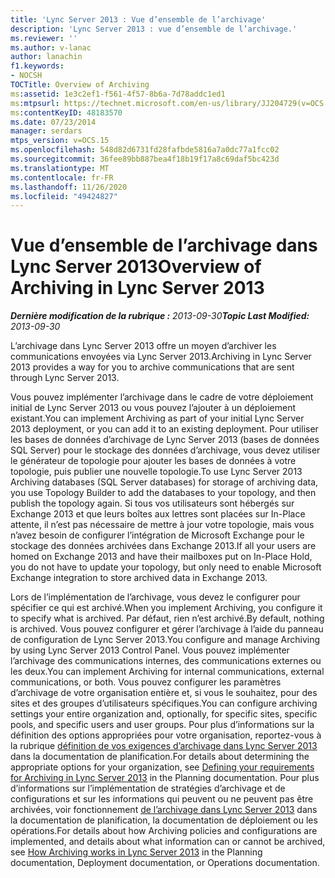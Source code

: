 ```yaml
---
title: 'Lync Server 2013 : Vue d’ensemble de l’archivage'
description: 'Lync Server 2013 : vue d’ensemble de l’archivage.'
ms.reviewer: ''
ms.author: v-lanac
author: lanachin
f1.keywords:
- NOCSH
TOCTitle: Overview of Archiving
ms:assetid: 1e3c2ef1-f561-4f57-8b6a-7d78addc1ed1
ms:mtpsurl: https://technet.microsoft.com/en-us/library/JJ204729(v=OCS.15)
ms:contentKeyID: 48183570
ms.date: 07/23/2014
manager: serdars
mtps_version: v=OCS.15
ms.openlocfilehash: 548d82d6731fd28fafbde5816a7a0dc77a1fcc02
ms.sourcegitcommit: 36fee89bb887bea4f18b19f17a8c69daf5bc423d
ms.translationtype: MT
ms.contentlocale: fr-FR
ms.lasthandoff: 11/26/2020
ms.locfileid: "49424827"
---
```

# <a name="overview-of-archiving-in-lync-server-2013"></a><span data-ttu-id="932e1-103">Vue d’ensemble de l’archivage dans Lync Server 2013</span><span class="sxs-lookup"><span data-stu-id="932e1-103">Overview of Archiving in Lync Server 2013</span></span>

<div data-xmlns="http://www.w3.org/1999/xhtml">

<div class="topic" data-xmlns="http://www.w3.org/1999/xhtml" data-msxsl="urn:schemas-microsoft-com:xslt" data-cs="https://msdn.microsoft.com/">

<div data-asp="https://msdn2.microsoft.com/asp">



</div>

<div id="mainSection">

<div id="mainBody"><span data-ttu-id="932e1-104">

<span> </span></span><span class="sxs-lookup"><span data-stu-id="932e1-104">

<span> </span></span></span>

<span data-ttu-id="932e1-105">_**Dernière modification de la rubrique :** 2013-09-30_</span><span class="sxs-lookup"><span data-stu-id="932e1-105">_**Topic Last Modified:** 2013-09-30_</span></span>

<span data-ttu-id="932e1-106">L’archivage dans Lync Server 2013 offre un moyen d’archiver les communications envoyées via Lync Server 2013.</span><span class="sxs-lookup"><span data-stu-id="932e1-106">Archiving in Lync Server 2013 provides a way for you to archive communications that are sent through Lync Server 2013.</span></span>

<span data-ttu-id="932e1-107">Vous pouvez implémenter l’archivage dans le cadre de votre déploiement initial de Lync Server 2013 ou vous pouvez l’ajouter à un déploiement existant.</span><span class="sxs-lookup"><span data-stu-id="932e1-107">You can implement Archiving as part of your initial Lync Server 2013 deployment, or you can add it to an existing deployment.</span></span> <span data-ttu-id="932e1-108">Pour utiliser les bases de données d’archivage de Lync Server 2013 (bases de données SQL Server) pour le stockage des données d’archivage, vous devez utiliser le générateur de topologie pour ajouter les bases de données à votre topologie, puis publier une nouvelle topologie.</span><span class="sxs-lookup"><span data-stu-id="932e1-108">To use Lync Server 2013 Archiving databases (SQL Server databases) for storage of archiving data, you use Topology Builder to add the databases to your topology, and then publish the topology again.</span></span> <span data-ttu-id="932e1-109">Si tous vos utilisateurs sont hébergés sur Exchange 2013 et que leurs boîtes aux lettres sont placées sur In-Place attente, il n’est pas nécessaire de mettre à jour votre topologie, mais vous n’avez besoin de configurer l’intégration de Microsoft Exchange pour le stockage des données archivées dans Exchange 2013.</span><span class="sxs-lookup"><span data-stu-id="932e1-109">If all your users are homed on Exchange 2013 and have their mailboxes put on In-Place Hold, you do not have to update your topology, but only need to enable Microsoft Exchange integration to store archived data in Exchange 2013.</span></span>

<span data-ttu-id="932e1-110">Lors de l’implémentation de l’archivage, vous devez le configurer pour spécifier ce qui est archivé.</span><span class="sxs-lookup"><span data-stu-id="932e1-110">When you implement Archiving, you configure it to specify what is archived.</span></span> <span data-ttu-id="932e1-111">Par défaut, rien n’est archivé.</span><span class="sxs-lookup"><span data-stu-id="932e1-111">By default, nothing is archived.</span></span> <span data-ttu-id="932e1-112">Vous pouvez configurer et gérer l’archivage à l’aide du panneau de configuration de Lync Server 2013.</span><span class="sxs-lookup"><span data-stu-id="932e1-112">You configure and manage Archiving by using Lync Server 2013 Control Panel.</span></span> <span data-ttu-id="932e1-113">Vous pouvez implémenter l’archivage des communications internes, des communications externes ou les deux.</span><span class="sxs-lookup"><span data-stu-id="932e1-113">You can implement Archiving for internal communications, external communications, or both.</span></span> <span data-ttu-id="932e1-114">Vous pouvez configurer les paramètres d’archivage de votre organisation entière et, si vous le souhaitez, pour des sites et des groupes d’utilisateurs spécifiques.</span><span class="sxs-lookup"><span data-stu-id="932e1-114">You can configure archiving settings your entire organization and, optionally, for specific sites, specific pools, and specific users and user groups.</span></span> <span data-ttu-id="932e1-115">Pour plus d’informations sur la définition des options appropriées pour votre organisation, reportez-vous à la rubrique [définition de vos exigences d’archivage dans Lync Server 2013](lync-server-2013-defining-your-requirements-for-archiving.md) dans la documentation de planification.</span><span class="sxs-lookup"><span data-stu-id="932e1-115">For details about determining the appropriate options for your organization, see [Defining your requirements for Archiving in Lync Server 2013](lync-server-2013-defining-your-requirements-for-archiving.md) in the Planning documentation.</span></span> <span data-ttu-id="932e1-116">Pour plus d’informations sur l’implémentation de stratégies d’archivage et de configurations et sur les informations qui peuvent ou ne peuvent pas être archivées, voir fonctionnement [de l’archivage dans Lync Server 2013](lync-server-2013-how-archiving-works.md) dans la documentation de planification, la documentation de déploiement ou les opérations.</span><span class="sxs-lookup"><span data-stu-id="932e1-116">For details about how Archiving policies and configurations are implemented, and details about what information can or cannot be archived, see [How Archiving works in Lync Server 2013](lync-server-2013-how-archiving-works.md) in the Planning documentation, Deployment documentation, or Operations documentation.</span></span>

<span data-ttu-id="932e1-117"></div>

<span> </span>

</div>

</div>

</span><span class="sxs-lookup"><span data-stu-id="932e1-117"></div>

<span> </span>

</div>

</div>

</span></span></div>

